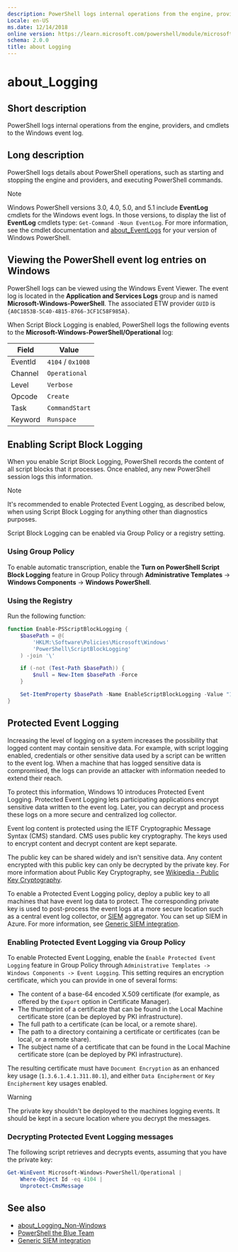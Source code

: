 ```yaml
---
description: PowerShell logs internal operations from the engine, providers, and cmdlets.
Locale: en-US
ms.date: 12/14/2018
online version: https://learn.microsoft.com/powershell/module/microsoft.powershell.core/about/about_logging?view=powershell-5.1&WT.mc_id=ps-gethelp
schema: 2.0.0
title: about Logging
---
```


# about_Logging

## Short description
PowerShell logs internal operations from the engine, providers, and cmdlets to
the Windows event log.

## Long description

PowerShell logs details about PowerShell operations, such as starting and
stopping the engine and providers, and executing PowerShell commands.

> [!NOTE]
> Windows PowerShell versions 3.0, 4.0, 5.0, and 5.1 include **EventLog**
> cmdlets for the Windows event logs. In those versions, to display the list of
> **EventLog** cmdlets type: `Get-Command -Noun EventLog`. For more
> information, see the cmdlet documentation and [about_EventLogs](about_Eventlogs.md) for your
> version of Windows PowerShell.

## Viewing the PowerShell event log entries on Windows

PowerShell logs can be viewed using the Windows Event Viewer. The event log is
located in the **Application and Services Logs** group and is named
**Microsoft-Windows-PowerShell**. The associated ETW provider `GUID` is
`{A0C1853B-5C40-4B15-8766-3CF1C58F985A}`.

When Script Block Logging is enabled, PowerShell logs the following events to
the **Microsoft-Windows-PowerShell/Operational** log:

|  Field  |       Value       |
| ------- | ----------------- |
| EventId | `4104` / `0x1008` |
| Channel | `Operational`     |
| Level   | `Verbose`         |
| Opcode  | `Create`          |
| Task    | `CommandStart`    |
| Keyword | `Runspace`        |

## Enabling Script Block Logging

When you enable Script Block Logging, PowerShell records the content of all
script blocks that it processes. Once enabled, any new PowerShell session logs
this information.

> [!NOTE]
> It's recommended to enable Protected Event Logging, as described below, when
> using Script Block Logging for anything other than diagnostics purposes.

Script Block Logging can be enabled via Group Policy or a registry setting.

### Using Group Policy

To enable automatic transcription, enable the **Turn on PowerShell Script Block
Logging** feature in Group Policy through **Administrative Templates** ->
**Windows Components** -> **Windows PowerShell**.

### Using the Registry

Run the following function:

```powershell
function Enable-PSScriptBlockLogging {
    $basePath = @(
        'HKLM:\Software\Policies\Microsoft\Windows'
        'PowerShell\ScriptBlockLogging'
    ) -join '\'

    if (-not (Test-Path $basePath)) {
        $null = New-Item $basePath -Force
    }

    Set-ItemProperty $basePath -Name EnableScriptBlockLogging -Value "1"
}
```

## Protected Event Logging

Increasing the level of logging on a system increases the possibility that
logged content may contain sensitive data. For example, with script logging
enabled, credentials or other sensitive data used by a script can be written to
the event log. When a machine that has logged sensitive data is compromised,
the logs can provide an attacker with information needed to extend their reach.

To protect this information, Windows 10 introduces Protected Event Logging.
Protected Event Logging lets participating applications encrypt sensitive data
written to the event log. Later, you can decrypt and process these logs on a
more secure and centralized log collector.

Event log content is protected using the IETF Cryptographic Message Syntax
(CMS) standard. CMS uses public key cryptography. The keys used to encrypt
content and decrypt content are kept separate.

The public key can be shared widely and isn't sensitive data. Any content
encrypted with this public key can only be decrypted by the private key. For
more information about Public Key Cryptography, see
[Wikipedia - Public Key Cryptography][04].

To enable a Protected Event Logging policy, deploy a public key to all machines
that have event log data to protect. The corresponding private key is used to
post-process the event logs at a more secure location such as a central event
log collector, or [SIEM][05] aggregator. You can set up SIEM in Azure. For more
information, see [Generic SIEM integration][01].

### Enabling Protected Event Logging via Group Policy

To enable Protected Event Logging, enable the `Enable Protected Event Logging`
feature in Group Policy through `Administrative Templates -> Windows Components
-> Event Logging`. This setting requires an encryption certificate, which you
can provide in one of several forms:

- The content of a base-64 encoded X.509 certificate (for example, as offered
  by the `Export` option in Certificate Manager).
- The thumbprint of a certificate that can be found in the Local Machine
  certificate store (can be deployed by PKI infrastructure).
- The full path to a certificate (can be local, or a remote share).
- The path to a directory containing a certificate or certificates (can be
  local, or a remote share).
- The subject name of a certificate that can be found in the Local Machine
  certificate store (can be deployed by PKI infrastructure).

The resulting certificate must have `Document Encryption` as an enhanced key
usage (`1.3.6.1.4.1.311.80.1`), and either `Data Encipherment` or
`Key Encipherment` key usages enabled.

> [!WARNING]
> The private key shouldn't be deployed to the machines logging events. It
> should be kept in a secure location where you decrypt the messages.

### Decrypting Protected Event Logging messages

The following script retrieves and decrypts events, assuming that you have the
private key:

```powershell
Get-WinEvent Microsoft-Windows-PowerShell/Operational |
    Where-Object Id -eq 4104 |
    Unprotect-CmsMessage
```

## See also

- [about_Logging_Non-Windows][02]
- [PowerShell the Blue Team][03]
- [Generic SIEM integration][01]

<!-- link references -->
[01]: /cloud-app-security/siem
[02]: about_Logging_Non-Windows.md
[03]: https://devblogs.microsoft.com/powershell/powershell-the-blue-team/
[04]: https://en.wikipedia.org/wiki/Public-key_cryptography
[05]: https://wikipedia.org/wiki/Security_information_and_event_management
